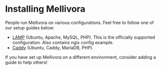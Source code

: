Installing Mellivora
=========

People run Mellivora on various configurations. Feel free to follow one of our setup guides below:

 - [LAMP](lamp/README.md) (Ubuntu, Apache, MySQL, PHP). This is the officially supported configuration. Also contains ngix config example.
 - [Caddy](caddy/README.md) (Ubuntu, Caddy, MariaDB, PHP).

If you have set up Mellivora on a different environment, consider adding a guide to help others!